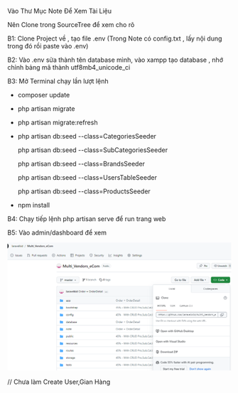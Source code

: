<!-- ? Quản Lý Sàn Thương Mại Điện Tử  -->

Vào Thư Mục Note Để Xem Tài Liệu

Nên Clone trong SourceTree để xem cho rõ

B1: Clone Project về , tạo file .env (Trong Note có config.txt , lấy nội dung trong đó rồi paste vào .env)

B2: Vào .env sửa thành tên database mình, vào xampp tạo database , nhớ chỉnh bảng mã thành utf8mb4_unicode_ci

B3: Mở Terminal chạy lần lượt lệnh 

+ composer update
  
+ php artisan migrate
  
+ php artisan migrate:refresh
  
+ php artisan db:seed --class=CategoriesSeeder
  
  php artisan db:seed --class=SubCategoriesSeeder
  
  php artisan db:seed --class=BrandsSeeder

  php artisan db:seed --class=UsersTableSeeder
  
  php artisan db:seed --class=ProductsSeeder
  

  
+ npm install
  
B4: Chạy tiếp lệnh php artisan serve để run trang web

B5: Vào admin/dashboard để xem


![Clone](image.png)



// Chưa làm Create User,Gian Hàng

